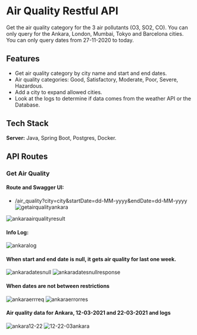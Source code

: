 
# Air Quality Restful API

Get the air quality category for the 3 air pollutants (O3, SO2, CO).
You can only query for the Ankara, London, Mumbai, Tokyo and Barcelona cities.
You can only query dates from 27-11-2020 to today.
## Features

- Get air quality category by city name and start and end dates.
- Air quality categories: Good, Satisfactory, Moderate, Poor, Severe, Hazardous.
- Add a city to expand allowed cities.
- Look at the logs to determine if data comes from the weather API or the Database.

## Tech Stack

**Server:** Java, Spring Boot, Postgres, Docker.


## API Routes

### Get Air Quality
#### Route and Swagger UI:
- /air_quality?city=city&startDate=dd-MM-yyyy&endDate=dd-MM-yyyy
  ![getairqualityankara](https://user-images.githubusercontent.com/44681322/177865254-fcef0425-6116-4781-8088-21f54c0d1bd5.png)

![ankaraairqualityresult](https://user-images.githubusercontent.com/44681322/177865607-1d25bf6c-171e-48c2-af01-cd9353cd5611.png)

#### Info Log:
![ankaralog](https://user-images.githubusercontent.com/44681322/177865792-7780ae54-6079-4036-ab82-56bb69b94306.png)

#### When start and end date is null, it gets air quality for last one week.
![ankaradatesnull](https://user-images.githubusercontent.com/44681322/177866332-90951c39-ed3b-4031-b0f1-89d547575d14.png)
![ankaradatesnullresponse](https://user-images.githubusercontent.com/44681322/177866569-8ba72812-0649-4ed6-8357-b151ac412702.png)

#### When dates are not between restrictions
![ankaraerrreq](https://user-images.githubusercontent.com/44681322/177867448-6836c09b-c13d-4123-ac51-6af6f84d5ede.png)
![ankaraerrorres](https://user-images.githubusercontent.com/44681322/177867556-d46d7b52-fc06-4318-bc65-4c77db36ef2b.png)
#### Air quality data for Ankara, 12-03-2021 and 22-03-2021 and logs
![ankara12-22](https://user-images.githubusercontent.com/44681322/177869740-b80a0c8c-3ef7-4afa-89e1-f80b046ba231.png)
![12-22-03ankara](https://user-images.githubusercontent.com/44681322/177869822-06d1e784-b6f5-40ce-b443-8ee09e974591.png)
